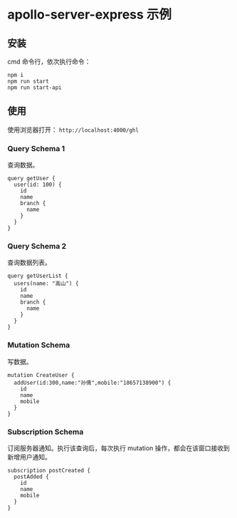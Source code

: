 # apollo-server-express 示例

## 安装

cmd 命令行，依次执行命令：

```
npm i
npm run start
npm run start-api
```

## 使用

使用浏览器打开： `http://localhost:4000/ghl`

### Query Schema 1

查询数据。

```
query getUser {
  user(id: 100) {
    id
    name
    branch {
      name
    }
  }
}
```

### Query Schema 2

查询数据列表。

```
query getUserList {
  users(name: "高山") {
    id
    name
    branch {
      name
    }
  }
}
```

### Mutation Schema

写数据。

```
mutation CreateUser {
  addUser(id:300,name:"孙倩",mobile:"18657138900") {
    id
    name
    mobile
  }
}
```

### Subscription Schema

订阅服务器通知。执行该查询后，每次执行 mutation 操作，都会在该窗口接收到新增用户通知。

```
subscription postCreated {
  postAdded {
    id
    name
    mobile
  }
}
```
